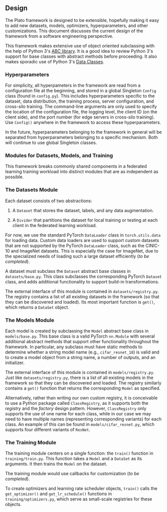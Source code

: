 
## Design

The Plato framework is designed to be extensible, hopefully making it easy to add new datasets, models, optimizers, hyperparameters, and other customizations. This document discusses the current design of the framework from a software engineering perspective.

This framework makes extensive use of object oriented subclassing with the help of Python 3's [ABC library](https://docs.python.org/3/library/abc.html). It is a good idea to review Python 3's support for base classes with abstract methods before proceeding. It also makes sporadic use of Python 3's [Data Classes](https://docs.python.org/3/library/dataclasses.html).

### Hyperparameters

For simplicity, all hyperpameters in the framework are read from a configuration file at the beginning, and stored in a global Singleton `Config` class (found in `config.py`). This includes hyperparameters specific to the dataset, data distribution, the training process, server configuration, and cross-silo training. The command-line arguments are only used to specify the location of the configuration file, the logging level, the client ID (on the client side), and the port number (for edge servers in cross-silo training). Use `Config()` anywhere in the framework to access these hyperparameters.

In the future, hyperparameters belonging to the framework in general will be separated from hyperparameters belonging to a specific mechanism. Both will continue to use global Singleton classes.

### Modules for Datasets, Models, and Training

This framework breaks commonly shared components in a federated learning training workload into distinct modules that are as independent as possible.

### The Datasets Module

Each dataset consists of two abstractions:

1. A `Dataset` that stores the dataset, labels, and any data augmentation.

2. A `Divider` that partitions the dataset for local training or testing at each client in the federated learning workload.

For now, we use the standard PyTorch `DataLoader` class in `torch.utils.data` for loading data. Custom data loaders are used to support custom datasets that are not supported by the PyTorch `DataLoader` class, such as the CINIC-10 and ImageNet datasets. This is especially the case for ImageNet, due to the specialized needs of loading such a large dataset efficiently (*to be completed*).

A dataset must subclass the `Dataset` abstract base classes in `datasets/base.py`. This class subclasses the corresponding PyTorch `Dataset` class, and adds additional functionality to support build-in transformations.

The external interface of this module is contained in `datasets/registry.py`. The registry contains a list of all existing datasets in the framework (so that they can be discovered and loaded). Its most important function is `get()`, which returns a `DataSet` object.

### The Models Module

Each model is created by subclassing the `Model` abstract base class in `models/base.py`. This base class is a valid PyTorch `nn.Module` with several additional abstract methods that support other functionality throughout the framework. In particular, any subclass must have static methods to determine whether a string model name (e.g., `cifar_resnet_18`) is valid and to create a model object from a string name, a number of outputs, and an initializer.

The external interface of this module is contained in `models/registry.py`. Just like `datasets/registry.py`, there is a list of all existing models in the framework so that they can be discovered and loaded. The registry similarly contains a `get()` function that returns the corresponding `Model` as specified. 

Alternatively, rather than writing our own custom registry, it is conceivable to use a Python package called `ClassRegistry`, as it supports both the *registry* and the *factory* design pattern. However, `ClassRegistry` only supports the use of one name for each class, while in our case we may need to have multiple names (representing corresponding variants) for each class. An example of this can be found in `models/cifar_resnet.py`, which supports four different variants of `ResNet`.

### The Training Module

The training module centers on a single function: the `train()` function in `training/train.py`. This function takes a `Model` and a `DataSet` as its arguments. It then trains the `Model` on the dataset.

The training module would use callbacks for customization (*to be completed*).

To create optimizers and learning rate scheduler objects, `train()` calls the `get_optimizer()` and `get_lr_schedule()` functions in `training/optimizers.py`, which serve as small-scale registries for these objects.
